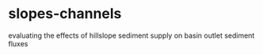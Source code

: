 # slopes-channels
evaluating the effects of hillslope sediment supply on basin outlet sediment fluxes 
